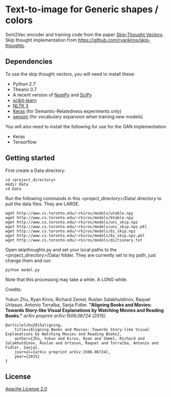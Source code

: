 # Text-to-image for Generic shapes / colors

Sent2Vec encoder and training code from the paper [Skip-Thought Vectors](http://arxiv.org/abs/1506.06726).
Skip thought implementation from https://github.com/ryankiros/skip-thoughts.

## Dependencies

To use the skip thought vectors, you will need to install these:

* Python 2.7
* Theano 0.7
* A recent version of [NumPy](http://www.numpy.org/) and [SciPy](http://www.scipy.org/)
* [scikit-learn](http://scikit-learn.org/stable/index.html)
* [NLTK 3](http://www.nltk.org/)
* [Keras](https://github.com/fchollet/keras) (for Semantic-Relatedness experiments only)
* [gensim](https://radimrehurek.com/gensim/) (for vocabulary expansion when training new models)

You will also need to install the following for use for the GAN implementation
* Keras
* Tensorflow

## Getting started
First create a Data directory:
    
    cd <project_directory>
    mkdir Data
    cd Data

Run the following commands in this <project_directory>/Data/ directory to pull the data files. They are LARGE.

    wget http://www.cs.toronto.edu/~rkiros/models/utable.npy
    wget http://www.cs.toronto.edu/~rkiros/models/btable.npy
    wget http://www.cs.toronto.edu/~rkiros/models/uni_skip.npz
    wget http://www.cs.toronto.edu/~rkiros/models/uni_skip.npz.pkl
    wget http://www.cs.toronto.edu/~rkiros/models/bi_skip.npz
    wget http://www.cs.toronto.edu/~rkiros/models/bi_skip.npz.pkl
    wget http://www.cs.toronto.edu/~rkiros/models/dictionary.txt


Open skipthoughts.py and set your local paths to the <project_directory>/Data/ folder. They are currently set to my path, just change them and run:
    
    python model.py

Note that this processing may take a while. A LONG while.

Credits:

Yukun Zhu, Ryan Kiros, Richard Zemel, Ruslan Salakhutdinov, Raquel Urtasun, Antonio Torralba, Sanja Fidler.
**"Aligning Books and Movies: Towards Story-like Visual Explanations by Watching Movies and Reading Books."** *arXiv preprint arXiv:1506.06724 (2015).*

    @article{zhu2015aligning,
        title={Aligning Books and Movies: Towards Story-like Visual Explanations by Watching Movies and Reading Books},
        author={Zhu, Yukun and Kiros, Ryan and Zemel, Richard and Salakhutdinov, Ruslan and Urtasun, Raquel and Torralba, Antonio and Fidler, Sanja},
        journal={arXiv preprint arXiv:1506.06724},
        year={2015}
    }

## License

[Apache License 2.0](http://www.apache.org/licenses/LICENSE-2.0)
